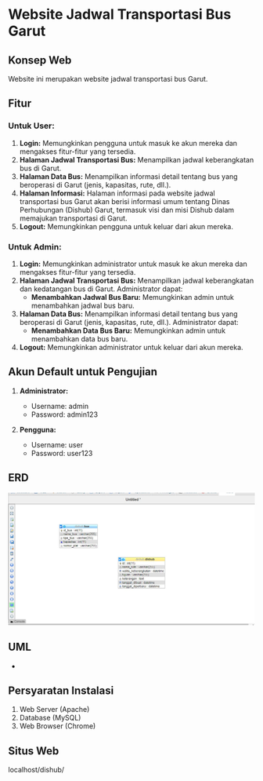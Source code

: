 # Website Jadwal Transportasi Bus Garut

## Konsep Web

Website ini merupakan website jadwal transportasi bus Garut.

## Fitur

### Untuk User:

1. **Login:** Memungkinkan pengguna untuk masuk ke akun mereka dan mengakses fitur-fitur yang tersedia.
2. **Halaman Jadwal Transportasi Bus:** Menampilkan jadwal keberangkatan bus di Garut.
3. **Halaman Data Bus:** Menampilkan informasi detail tentang bus yang beroperasi di Garut (jenis, kapasitas, rute, dll.). 
4. **Halaman Informasi:** Halaman informasi pada website jadwal transportasi bus Garut akan berisi informasi umum tentang Dinas Perhubungan (Dishub) Garut, termasuk visi dan misi Dishub dalam memajukan transportasi di Garut.
5. **Logout:** Memungkinkan pengguna untuk keluar dari akun mereka.

### Untuk Admin:

1. **Login:** Memungkinkan administrator untuk masuk ke akun mereka dan mengakses fitur-fitur yang tersedia.
2. **Halaman Jadwal Transportasi Bus:** Menampilkan jadwal keberangkatan dan kedatangan bus di Garut. Administrator dapat:
    - **Menambahkan Jadwal Bus Baru:** Memungkinkan admin untuk menambahkan jadwal bus baru.
3. **Halaman Data Bus:** Menampilkan informasi detail tentang bus yang beroperasi di Garut (jenis, kapasitas, rute, dll.). Administrator dapat:
    - **Menambahkan Data Bus Baru:** Memungkinkan admin untuk menambahkan data bus baru.
4. **Logout:** Memungkinkan administrator untuk keluar dari akun mereka.

## Akun Default untuk Pengujian

1. **Administrator:**
    - Username: admin
    - Password: admin123

2. **Pengguna:**
    - Username: user
    - Password: user123

## ERD

<img src="image/erd.jpg" alt="diagram erd">

## UML

-

## Persyaratan Instalasi

1. Web Server (Apache)
2. Database (MySQL)
3. Web Browser (Chrome)

## Situs Web

localhost/dishub/
